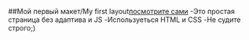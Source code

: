 ##Мой первый макет/My first layout[посмотрите сами](maratov9.github.io/site/)
-Это простая страница без адаптива и JS
-Используеться HTML и CSS
-Не судите строго;)
